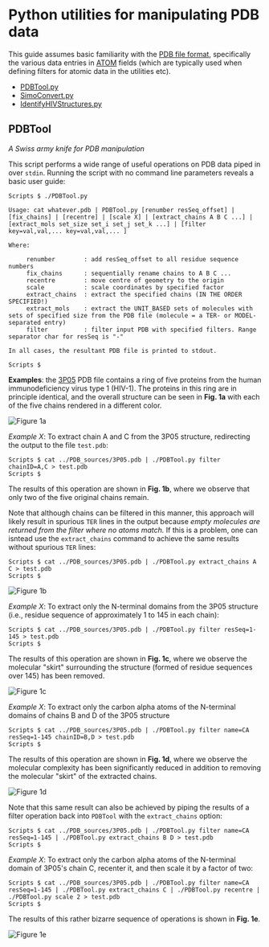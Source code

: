 # Python utilities for manipulating PDB data

This guide assumes basic familiarity with the [PDB file format](https://www.rcsb.org/), specifically the various data entries in [ATOM](https://en.wikipedia.org/wiki/Protein_Data_Bank_(file_format)) fields (which are typically used when defining filters for atomic data in the utilities etc).

* [PDBTool.py](#PDBTool)
* [SimoConvert.py](#SimoConvert)
* [IdentifyHIVStructures.py](#IdentifyHIVStructures)

## <a name="PDBTool"></a> PDBTool

*A Swiss army knife for PDB manipulation*

This script performs a wide range of useful operations on PDB data piped in over `stdin`. Running the script with no command line parameters reveals a basic user guide:

	Scripts $ ./PDBTool.py 

	Usage: cat whatever.pdb | PDBTool.py [renumber resSeq_offset] | [fix_chains] | [recentre] | [scale X] | [extract_chains A B C ...] | [extract_mols set_size set_i set_j set_k ...] | [filter key=val,val,... key=val,val,... ]

	Where:

		 renumber        : add resSeq_offset to all residue sequence numbers
		 fix_chains      : sequentially rename chains to A B C ...
		 recentre        : move centre of geometry to the origin
		 scale           : scale coordinates by specified factor
		 extract_chains  : extract the specified chains (IN THE ORDER SPECIFIED!)
		 extract_mols    : extract the UNIT_BASED sets of molecules with sets of specified size from the PDB file (molecule = a TER- or MODEL-separated entry)
		 filter          : filter input PDB with specified filters. Range separator char for resSeq is "-"

	In all cases, the resultant PDB file is printed to stdout.

	Scripts $

**Examples**: the [3P05](https://www.rcsb.org/structure/3P05) PDB file contains a ring of five proteins from the human immunodeficiency virus type 1 (HIV-1). The proteins in this ring are in principle identical, and the overall structure can be seen in **Fig. 1a** with each of the five chains rendered in a different color.

![Figure 1a](../Images/PDBTool_1a.png)

*Example X*: To extract chain A and C from the 3P05 structure, redirecting the output to the file `test.pdb`:

	Scripts $ cat ../PDB_sources/3P05.pdb | ./PDBTool.py filter chainID=A,C > test.pdb
	Scripts $

The results of this operation are shown in **Fig. 1b**, where we observe that only two of the five original chains remain.

Note that although chains can be filtered in this manner, this approach will likely result in spurious `TER` lines in the output because _empty molecules are returned from the filter where no atoms match._ If this is a problem, one can isntead use the `extract_chains` command to achieve the same results without spurious `TER` lines:

	Scripts $ cat ../PDB_sources/3P05.pdb | ./PDBTool.py extract_chains A C > test.pdb
	Scripts $

![Figure 1b](../Images/PDBTool_1b.png)

*Example X*: To extract only the N-terminal domains from the 3P05 structure (i.e., residue sequence of approximately 1 to 145 in each chain):

	Scripts $ cat ../PDB_sources/3P05.pdb | ./PDBTool.py filter resSeq=1-145 > test.pdb
	Scripts $

The results of this operation are shown in **Fig. 1c**, where we observe the molecular "skirt" surrounding the structure (formed of residue sequences over 145) has been removed.

![Figure 1c](../Images/PDBTool_1c.png)

*Example X*: To extract only the carbon alpha atoms of the N-terminal domains of chains B and D of the 3P05 structure

	Scripts $ cat ../PDB_sources/3P05.pdb | ./PDBTool.py filter name=CA resSeq=1-145 chainID=B,D > test.pdb
	Scripts $

The results of this operation are shown in **Fig. 1d**, where we observe the molecular complexity has been significantly reduced in addition to removing the molecular "skirt" of the extracted chains.

![Figure 1d](../Images/PDBTool_1d.png)

Note that this same result can also be achieved by piping the results of a filter operation back into `PDBTool` with the `extract_chains` option:

	Scripts $ cat ../PDB_sources/3P05.pdb | ./PDBTool.py filter name=CA resSeq=1-145 | ./PDBTool.py extract_chains B D > test.pdb
	Scripts $


*Example X*: To extract only the carbon alpha atoms of the N-terminal domain of 3P05's chain C, recenter it, and then scale it by a factor of two:

	Scripts $ cat ../PDB_sources/3P05.pdb | ./PDBTool.py filter name=CA resSeq=1-145 | ./PDBTool.py extract_chains C | ./PDBTool.py recentre | ./PDBTool.py scale 2 > test.pdb
	Scripts $

The results of this rather bizarre sequence of operations is shown in **Fig. 1e**.

![Figure 1e](../Images/PDBTool_1e.png)
